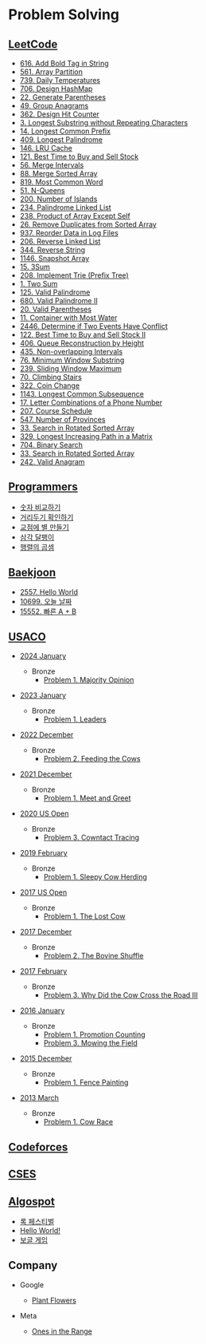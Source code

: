 # Problem Solving

## [LeetCode](https://leetcode.com/)

* [616. Add Bold Tag in String](https://leetcode.com/problems/add-bold-tag-in-string/description/)
* [561. Array Partition](https://leetcode.com/problems/array-partition/description/)
* [739. Daily Temperatures](https://leetcode.com/problems/daily-temperatures/description/)
* [706. Design HashMap](https://leetcode.com/problems/design-hashmap/description/)
* [22. Generate Parentheses](https://leetcode.com/problems/generate-parentheses/description/)
* [49. Group Anagrams](https://leetcode.com/problems/group-anagrams/)
* [362. Design Hit Counter](https://leetcode.com/problems/design-hit-counter/description/)
* [3. Longest Substring without Repeating Characters](https://leetcode.com/problems/longest-substring-without-repeating-characters/description/)
* [14. Longest Common Prefix](https://leetcode.com/problems/longest-common-prefix/description/)
* [409. Longest Palindrome](https://leetcode.com/problems/longest-palindrome/description/)
* [146. LRU Cache](https://leetcode.com/problems/lru-cache/description/)
* [121. Best Time to Buy and Sell Stock](https://leetcode.com/problems/best-time-to-buy-and-sell-stock/description/)
* [56. Merge Intervals](https://leetcode.com/problems/merge-intervals/description/)
* [88. Merge Sorted Array](https://leetcode.com/problems/merge-sorted-array/description/)
* [819. Most Common Word](https://leetcode.com/problems/most-common-word/description/)
* [51. N-Queens](https://leetcode.com/problems/n-queens/description/)
* [200. Number of Islands](https://leetcode.com/problems/number-of-islands/description/)
* [234. Palindrome Linked List](https://leetcode.com/problems/palindrome-linked-list/description/)
* [238. Product of Array Except Self](https://leetcode.com/problems/product-of-array-except-self/description/)
* [26. Remove Duplicates from Sorted Array](https://leetcode.com/problems/remove-duplicates-from-sorted-array/description/)
* [937. Reorder Data in Log Files](https://leetcode.com/problems/reorder-data-in-log-files/description/)
* [206. Reverse Linked List](https://leetcode.com/problems/reverse-linked-list/description/)
* [344. Reverse String](https://leetcode.com/problems/reverse-string/description/)
* [1146. Snapshot Array](https://leetcode.com/problems/snapshot-array/description/)
* [15. 3Sum](https://leetcode.com/problems/3sum/description/)
* [208. Implement Trie (Prefix Tree)](https://leetcode.com/problems/implement-trie-prefix-tree/description/)
* [1. Two Sum](https://leetcode.com/problems/two-sum/description/)
* [125. Valid Palindrome](https://leetcode.com/problems/valid-palindrome/description/)
* [680. Valid Palindrome II](https://leetcode.com/problems/valid-palindrome-ii/description/)
* [20. Valid Parentheses](https://leetcode.com/problems/valid-parentheses/description/)
* [11. Container with Most Water](https://leetcode.com/problems/container-with-most-water/description/)
* [2446. Determine if Two Events Have Conflict](https://leetcode.com/problems/determine-if-two-events-have-conflict/description/)
* [122. Best Time to Buy and Sell Stock II](https://leetcode.com/problems/best-time-to-buy-and-sell-stock-ii/description/)
* [406. Queue Reconstruction by Height](https://leetcode.com/problems/queue-reconstruction-by-height/description/)
* [435. Non-overlapping Intervals](https://leetcode.com/problems/non-overlapping-intervals/description/)
* [76. Minimum Window Substring](https://leetcode.com/problems/minimum-window-substring/description/)
* [239. Sliding Window Maximum](https://leetcode.com/problems/sliding-window-maximum/description/)
* [70. Climbing Stairs](https://leetcode.com/problems/climbing-stairs/description/)
* [322. Coin Change](https://leetcode.com/problems/coin-change/description/)
* [1143. Longest Common Subsequence
  ](https://leetcode.com/problems/longest-common-subsequence/description/)
* [17. Letter Combinations of a Phone Number](https://leetcode.com/problems/letter-combinations-of-a-phone-number/description/)
* [207. Course Schedule](https://leetcode.com/problems/course-schedule/description/)
* [547. Number of Provinces](https://leetcode.com/problems/number-of-provinces/description/)
* [33. Search in Rotated Sorted Array](https://leetcode.com/problems/search-in-rotated-sorted-array/description/)
* [329. Longest Increasing Path in a Matrix](https://leetcode.com/problems/longest-increasing-path-in-a-matrix/description/)
* [704. Binary Search](https://leetcode.com/problems/binary-search/description/)
* [33. Search in Rotated Sorted Array](https://leetcode.com/problems/search-in-rotated-sorted-array/description/)
* [242. Valid Anagram](https://leetcode.com/problems/valid-anagram/description/)

## [Programmers](https://programmers.co.kr/)

* [숫자 비교하기](https://school.programmers.co.kr/learn/courses/30/lessons/120807)
* [거리두기 확인하기](https://school.programmers.co.kr/learn/courses/30/lessons/81302)
* [교점에 별 만들기](https://school.programmers.co.kr/learn/courses/30/lessons/87377)
* [삼각 달팽이](https://school.programmers.co.kr/learn/courses/30/lessons/68645)
* [행렬의 곱셈](https://school.programmers.co.kr/learn/courses/30/lessons/12949)

## [Baekjoon](https://www.acmicpc.net/)

* [2557. Hello World](https://www.acmicpc.net/problem/2557)
* [10699. 오늘 날짜](https://www.acmicpc.net/problem/10699)
* [15552. 빠른 A + B](https://www.acmicpc.net/problem/15552)

## [USACO](https://usaco.org/index.php)

* [2024 January](https://usaco.org/index.php?page=jan24results)
  * Bronze
    * [Problem 1. Majority Opinion](https://usaco.org/index.php?page=viewproblem2&cpid=1371)

* [2023 January](https://usaco.org/index.php?page=jan23results)
  * Bronze
    * [Problem 1. Leaders](https://usaco.org/index.php?page=viewproblem2&cpid=1275)

* [2022 December](https://usaco.org/index.php?page=dec22results)
  * Bronze
    * [Problem 2. Feeding the Cows](https://usaco.org/index.php?page=viewproblem2&cpid=1252)

* [2021 December](https://usaco.org/index.php?page=dec12problems)
  * Bronze
    * [Problem 1. Meet and Greet](https://usaco.org/index.php?page=viewproblem2&cpid=205)

* [2020 US Open](https://usaco.org/index.php?page=open20results)
  * Bronze
    * [Problem 3. Cowntact Tracing
      ](https://usaco.org/index.php?page=viewproblem2&cpid=1037)

* [2019 February](https://usaco.org/index.php?page=feb19results)
  * Bronze
    * [Problem 1. Sleepy Cow Herding
      ](https://usaco.org/index.php?page=viewproblem2&cpid=915)

* [2017 US Open](https://usaco.org/index.php?page=open17results)
  * Bronze
    * [Problem 1. The Lost Cow](https://usaco.org/index.php?page=viewproblem2&cpid=735)

* [2017 December](https://usaco.org/index.php?page=dec17results)
  * Bronze
    * [Problem 2. The Bovine Shuffle](https://usaco.org/index.php?page=viewproblem2&cpid=760)

* [2017 February](https://usaco.org/index.php?page=feb17results)
  * Bronze
    * [Problem 3. Why Did the Cow Cross the Road III](https://usaco.org/index.php?page=viewproblem2&cpid=713)

* [2016 January](https://usaco.org/index.php?page=jan16results)
  * Bronze
    * [Problem 1. Promotion Counting](https://usaco.org/index.php?page=viewproblem2&cpid=591) 
    * [Problem 3. Mowing the Field](https://usaco.org/index.php?page=viewproblem2&cpid=593)

* [2015 December](https://usaco.org/index.php?page=dec15results)
  * Bronze
    * [Problem 1. Fence Painting](https://usaco.org/index.php?page=viewproblem2&cpid=567)
* [2013 March](https://usaco.org/index.php?page=mar13problems)
  * Bronze
    * [Problem 1. Cow Race](https://usaco.org/index.php?page=viewproblem2&cpid=259)

## [Codeforces](https://codeforces.com/)

## [CSES](https://cses.fi/)

## [Algospot](https://algospot.com/)

* [록 페스티벌
  ](https://algospot.com/judge/problem/read/FESTIVAL)
* [Hello World!](https://algospot.com/judge/problem/read/HELLOWORLD)
* [보글 게임](https://algospot.com/judge/problem/read/BOGGLE)

## Company

* Google
  * [Plant Flowers](https://github.com/giwankim/ps/blob/main/src/main/java/in/the/wild/google/PlantFlowers.java)

* Meta
  * [Ones in the Range](https://github.com/giwankim/ps/blob/main/src/main/java/in/the/wild/meta/OnesInTheRange.java)
